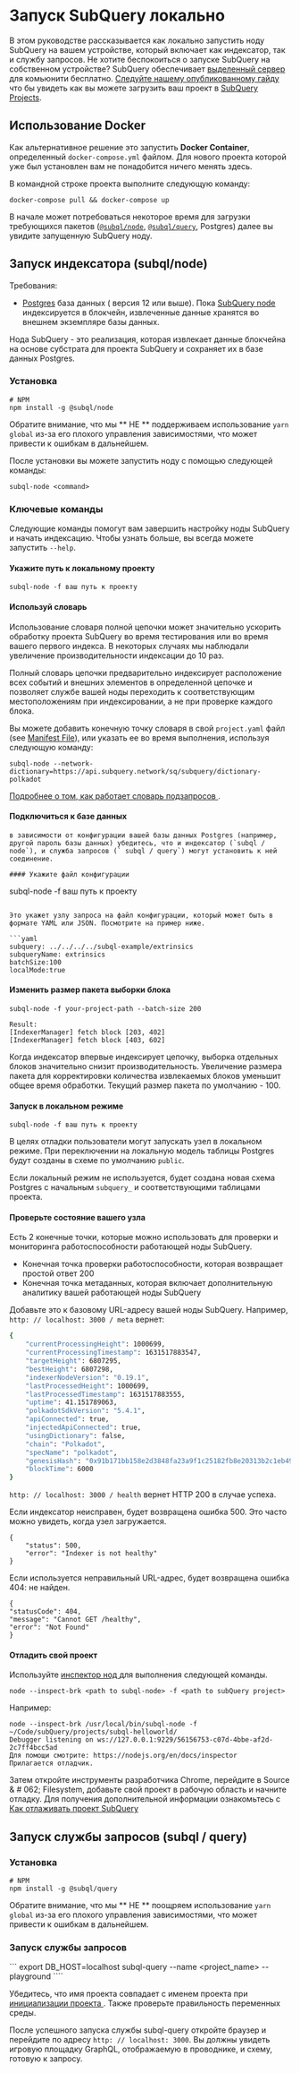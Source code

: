 # Запуск SubQuery локально

В этом руководстве рассказывается как локально запустить ноду SubQuery на вашем устройстве, который включает как индексатор, так и службу запросов. Не хотите беспокоиться о запуске SubQuery на собственном устройстве? SubQuery обеспечивает [выделенный сервер](https://explorer.subquery.network) для комьюнити бесплатно. [Следуйте нашему опубликованному гайду](../run_publish/publish.md) что бы увидеть как вы можете загрузить ваш проект в [SubQuery Projects](https://project.subquery.network).

## Использование Docker

Как альтернативное решение это запустить <strong>Docker Container</strong>, определенный `docker-compose.yml` файлом. Для нового проекта которой уже был установлен вам не понадобится ничего менять здесь.

В командной строке проекта выполните следующую команду:

```shell
docker-compose pull && docker-compose up
```

В начале может потребоваться некоторое время для загрузки требующихся пакетов ([`@subql/node`](https://www.npmjs.com/package/@subql/node), [`@subql/query`](https://www.npmjs.com/package/@subql/query), Postgres) далее вы увидите запущенную SubQuery ноду.

## Запуск индексатора (subql/node)

Требования:

- [Postgres](https://www.postgresql.org/) база данных ( версия 12 или выше). Пока [SubQuery node](#start-a-local-subquery-node) индексируется в блокчейн, извлеченные данные хранятся во внешнем экземпляре базы данных.

Нода SubQuery - это реализация, которая извлекает данные блокчейна на основе субстрата для проекта SubQuery и сохраняет их в базе данных Postgres.

### Установка

```shell
# NPM
npm install -g @subql/node
```

Обратите внимание, что мы ** НЕ ** поддерживаем использование `yarn global` из-за его плохого управления зависимостями, что может привести к ошибкам в дальнейшем.

После установки вы можете запустить ноду с помощью следующей команды:

```shell
subql-node <command>
```

### Ключевые команды

Следующие команды помогут вам завершить настройку ноды SubQuery и начать индексацию. Чтобы узнать больше, вы всегда можете запустить `--help`.

#### Укажите путь к локальному проекту

```
subql-node -f ваш путь к проекту
```

#### Используй словарь

Использование словаря полной цепочки может значительно ускорить обработку проекта SubQuery во время тестирования или во время вашего первого индекса. В некоторых случаях мы наблюдали увеличение производительности индексации до 10 раз.

Полный словарь цепочки предварительно индексирует расположение всех событий и внешних элементов в определенной цепочке и позволяет службе вашей ноды переходить к соответствующим местоположениям при индексировании, а не при проверке каждого блока.

Вы можете добавить конечную точку словаря в свой `project.yaml` файл (see [Manifest File](../create/manifest.md)), или указать ее во время выполнения, используя следующую команду:

```
subql-node --network-dictionary=https://api.subquery.network/sq/subquery/dictionary-polkadot
```

[ Подробнее о том, как работает словарь подзапросов ](../academy/tutorials_examples/dictionary.md).

#### Подключиться к базе данных

```
в зависимости от конфигурации вашей базы данных Postgres (например, другой пароль базы данных) убедитесь, что и индексатор (`subql / node`), и служба запросов (` subql / query`) могут установить к ней соединение.

#### Укажите файл конфигурации

```

subql-node -f ваш путь к проекту

````

Это укажет узлу запроса на файл конфигурации, который может быть в формате YAML или JSON. Посмотрите на пример ниже.

```yaml
subquery: ../../../../subql-example/extrinsics
subqueryName: extrinsics
batchSize:100
localMode:true
````

#### Изменить размер пакета выборки блока

```
subql-node -f your-project-path --batch-size 200

Result:
[IndexerManager] fetch block [203, 402]
[IndexerManager] fetch block [403, 602]
```

Когда индексатор впервые индексирует цепочку, выборка отдельных блоков значительно снизит производительность. Увеличение размера пакета для корректировки количества извлекаемых блоков уменьшит общее время обработки. Текущий размер пакета по умолчанию - 100.

#### Запуск в локальном режиме

```
subql-node -f ваш путь к проекту
```

В целях отладки пользователи могут запускать узел в локальном режиме. При переключении на локальную модель таблицы Postgres будут созданы в схеме по умолчанию `public`.

Если локальный режим не используется, будет создана новая схема Postgres с начальным `subquery_` и соответствующими таблицами проекта.

#### Проверьте состояние вашего узла

Есть 2 конечные точки, которые можно использовать для проверки и мониторинга работоспособности работающей ноды SubQuery.

- Конечная точка проверки работоспособности, которая возвращает простой ответ 200
- Конечная точка метаданных, которая включает дополнительную аналитику вашей работающей ноды SubQuery

Добавьте это к базовому URL-адресу вашей ноды SubQuery. Например, `http: // localhost: 3000 / meta` вернет:

```bash
{
    "currentProcessingHeight": 1000699,
    "currentProcessingTimestamp": 1631517883547,
    "targetHeight": 6807295,
    "bestHeight": 6807298,
    "indexerNodeVersion": "0.19.1",
    "lastProcessedHeight": 1000699,
    "lastProcessedTimestamp": 1631517883555,
    "uptime": 41.151789063,
    "polkadotSdkVersion": "5.4.1",
    "apiConnected": true,
    "injectedApiConnected": true,
    "usingDictionary": false,
    "chain": "Polkadot",
    "specName": "polkadot",
    "genesisHash": "0x91b171bb158e2d3848fa23a9f1c25182fb8e20313b2c1eb49219da7a70ce90c3",
    "blockTime": 6000
}
```

`http: // localhost: 3000 / health` вернет HTTP 200 в случае успеха.

Если индексатор неисправен, будет возвращена ошибка 500. Это часто можно увидеть, когда узел загружается.

```shell
{
    "status": 500,
    "error": "Indexer is not healthy"
}
```

Если используется неправильный URL-адрес, будет возвращена ошибка 404: не найден.

```shell
{
"statusCode": 404,
"message": "Cannot GET /healthy",
"error": "Not Found"
}
```

#### Отладить свой проект

Используйте [ инспектор нод ](https://nodejs.org/en/docs/guides/debugging-getting-started/) для выполнения следующей команды.

```shell
node --inspect-brk <path to subql-node> -f <path to subQuery project>
```

Например:

```shell
node --inspect-brk /usr/local/bin/subql-node -f ~/Code/subQuery/projects/subql-helloworld/
Debugger listening on ws://127.0.0.1:9229/56156753-c07d-4bbe-af2d-2c7ff4bcc5ad
Для помощи смотрите: https://nodejs.org/en/docs/inspector
Прилагается отладчик.
```

Затем откройте инструменты разработчика Chrome, перейдите в Source & # 062; Filesystem, добавьте свой проект в рабочую область и начните отладку. Для получения дополнительной информации ознакомьтесь с [ Как отлаживать проект SubQuery ](https://doc.subquery.network/academy/tutorials_examples/debug-projects/)

## Запуск службы запросов (subql / query)

### Установка

```shell
# NPM
npm install -g @subql/query
```

Обратите внимание, что мы ** НЕ ** поощряем использование `yarn global` из-за его плохого управления зависимостями, что может привести к ошибкам в дальнейшем.

### Запуск службы запросов

``` export DB_HOST=localhost subql-query --name <project_name> --playground ````

Убедитесь, что имя проекта совпадает с именем проекта при [ инициализации проекта ](../quickstart/quickstart.md#initialise-the-starter-subquery-project). Также проверьте правильность переменных среды.

После успешного запуска службы subql-query откройте браузер и перейдите по адресу `http: // localhost: 3000`. Вы должны увидеть игровую площадку GraphQL, отображаемую в проводнике, и схему, готовую к запросу.
